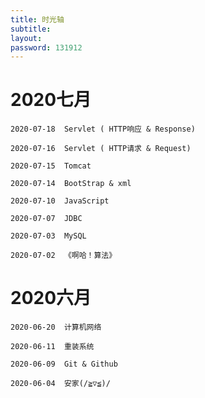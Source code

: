 ```yaml
---
title: 时光轴
subtitle: 
layout: 
password: 131912
---
```


<div class="markdown-body">




# 2020七月

~~~
2020-07-18  Servlet ( HTTP响应 & Response)

2020-07-16  Servlet ( HTTP请求 & Request)

2020-07-15	Tomcat

2020-07-14	BootStrap & xml

2020-07-10	JavaScript

2020-07-07	JDBC

2020-07-03	MySQL

2020-07-02	《啊哈！算法》
~~~

# 2020六月

~~~
2020-06-20	计算机网络

2020-06-11	重装系统

2020-06-09	Git & Github

2020-06-04	安家(/≧▽≦)/
~~~





</div>